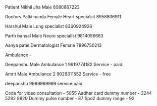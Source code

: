 Patient 
Nikhil Jha 
Male
8080867223

Doctors 
Palki nanda 
Female 
Heart specialist 
8958806911

Harshul 
Male 
Lung specialist 
8360924926

Parth bansal 
Male
Neuro specialist 
9814056663

Aanya patel
Dermatologist 
Female 
7896750213


 Ambulance - 


Deepanshu 
Male 
Ambulance 1 
9619774182
Service - paid 


Amrit 
Male
Ambulance 2 
9026311552
Service - free 

deepanshu
9999999999
service paid




Code for video consultation - 5055
Aadhar card dummy number - 3244 5282 9829
Dummy pulse number - 87 
Spo2 dummy range - 92
